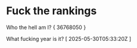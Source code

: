 # Fuck the rankings

Who the hell am I?
{ 36768050 }

What fucking year is it?
[ 2025-05-30T05:33:20Z ]
